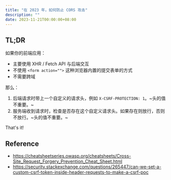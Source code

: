 ```yaml
---
title: "在 2023 年，如何防止 CORS 攻击"
description: ""
date: 2023-11-21T00:00:00+08:00
---
```


## TL;DR

如果你的前端应用：

- 主要使用 XHR / Fetch API 与后端交互
- 不使用 `<form action="">` 这种浏览器内置的提交表单的方式
- 不需要跨域

那么：

1. 后端请求时带上一个自定义的请求头，例如 `X-CSRF-PROTECTION: 1`。~头的值不重要。~
2. 服务端收到请求时，检查是否存在这个自定义请求头。如果存在则放行，否则不放行。~头的值不重要。~

That's it! 

## Reference

- https://cheatsheetseries.owasp.org/cheatsheets/Cross-Site_Request_Forgery_Prevention_Cheat_Sheet.html
- https://security.stackexchange.com/questions/265447/can-we-set-a-custom-csrf-token-inside-header-requests-to-make-a-csrf-poc